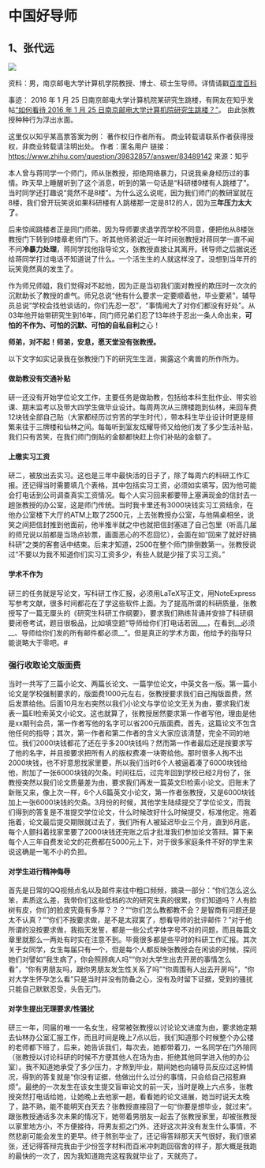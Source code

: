 # 中国好导师

## 1、张代远
![](https://ooo.0o0.ooo/2016/01/27/56a8f6bd0b52b.png)

资料：男，南京邮电大学计算机学院教授、博士、硕士生导师。详情请戳[百度百科](http://baike.baidu.com/view/5269908.htm)

事迹： 2016 年 1 月 25 日南京邮电大学计算机院某研究生跳楼，有网友在知乎发帖[“如何看待 2016 年 1 月 25 日南京邮电大学计算机院研究生跳楼？”](https://www.zhihu.com/question/39832857)。 由此张教授种种行为浮出水面。

这里仅以知乎某高票答案为例：
著作权归作者所有。
商业转载请联系作者获得授权，非商业转载请注明出处。
作者：匿名用户
链接：https://www.zhihu.com/question/39832857/answer/83489142
来源：知乎

本人曾与蒋同学一个师门，师从张教授，拒绝网络暴力，只说我亲身经历过的事情。昨天早上睡醒听到了这个消息，听到的第一句话是“科研楼9楼有人跳楼了”。当时同学还打趣说“竟然不是8楼”。为什么这么说呢，因为我们师门的教研室就在8楼，我们曾开玩笑说如果科研楼有人跳楼那一定是812的人，因为**三年压力太大了**。

后来惊闻跳楼者正是同门师弟，因为导师要求退学而学校不同意，便把他从8楼张教授门下转到9楼章老师门下。听其他师弟说近一年时间张教授对蒋同学一直不闻不问**冷暴力处理**，蒋同学找他指导论文，张教授直接让其离开。转导师之后据说还给蒋同学打过电话不知道说了什么。一个活生生的人就这样没了。没想到当年开的玩笑竟然真的发生了。

作为师兄师姐，我们觉得对不起他，因为正是当初我们面对教授的欺压时一次次的沉默助长了教授的虐气。师兄总说“他有什么要求一定要顺着他，毕业要紧”，辅导员总说“学校会找他谈话的，你们先忍一忍”，“事情闹大了对你们都没有好处”。从03年他开始带研究生到16年，同门师兄弟们忍了13年终于忍出一条人命出来，**可怕的不作为、可怕的沉默、可怕的自私自利**之心！

**师弟，对不起！师弟，安息，愿天堂没有张教授。**

以下文字如实记录我在张教授门下的研究生生涯，揭露这个禽兽的所作所为。

#### 做助教没有交通补贴

研一还没有开始学位论文工作，主要任务是做助教，包括给本科生批作业、带实验课、期末监考以及带大四学生做毕业设计。每周两次从三牌楼跑到仙林，来回车费12块钱全部自己贴（大家都经历过穷苦的学生时代），带本科生毕业设计时更是频繁来往于三牌楼和仙林之间。每每听到室友炫耀导师又给他们发了多少生活补贴，我们只有苦笑，在我们师门倒贴的金额都快赶上你们补贴的金额了。

#### 上缴实习工资

研二，被放出去实习。这也是三年中最快活的日子了，除了每周六的科研工作汇报。还记得当时需要填几个表格，其中包括实习工资，必须如实填写，因为他可能会打电话到公司调查真实工资情况。每个人实习回来都要带上塞满现金的信封去一趟张教授的办公室，这是师门传统。当时我卡里还有3000块钱实习工资结余，在他办公室楼下大厅的ATM上取了2500元，上去张教授办公室，与他隔桌相坐，说笑之间把信封推到他面前，他半推半就之中也就把信封塞进了自己包里（听高几届的师兄说以前都是当场点钞票，画面恶心的不忍回忆），会面在如“回来了就好好搞科研”之类的客套话中结束。后来才知道，2500在整个师门排倒数第一。张教授说过“不要以为我不知道你们实习工资多少，有些人就是少报了实习工资。”

#### 学术不作为


研三的任务就是写论文，写科研工作汇报，必须用LaTeX写正文，用NoteExpress写参考文献，很多时间都花在了学这些软件上面。为了提高所谓的科研质量，张教授写了一篇无厘头的《研究生科研工作纲要》，要求我们熟练背诵并安排了科研纲要闭卷考试，题目很极品，比如填空题“导师给你们打电话若因___，在看到__必须__、导师给你们发的所有邮件都必须__”。但是真正的学术方面，他给予的指导只能说略大于零吧。#

### 强行收取论文版面费

当时一共写了三篇小论文、两篇长论文、一篇学位论文，中英文各一版。第一篇小论文是学校强制要求的，版面费1000元左右，张教授要求我们自己掏版面费，然后发票给他。后面10月左右突然以我们小论文与学位论文无关为由，要求我们发表一篇EI检索英文小论文。这也就算了，张教授居然要求第一作者写他，理由是他是xx期刊会员，第一作者写他的名字可以省200元版面费。首先，这篇论文不包含他任何的指导；其次，第一作者和第二作者的含义大家应该清楚，完全不同的地位。我们2000块钱都花了还在乎多200块钱吗？然而第一作者最后还是按要求写了他的名字，并且按要求把所有人的版权费凑一块寄给他。那时很多人掏不出2000块钱，也不好意思找家里要，所以我们当时6个人被逼着凑了6000块钱给他，附加了一张6000块钱的欠条。时间往后，过完年回到学校已经2月份了，张教授突然以我们论文质量差为由，要求我们再发一篇英文EI检索小论文。旧账未了新账又来，像上次一样，6个人6篇英文小论文，第一作者张教授，又是6000块钱加上一张6000块钱的欠条。3月份的时候，其他学生陆续提交了学位论文，而我们得到的答复是不准提交学位论文，什么时候改好什么时候提交，标准他定。拖着拖着，论文最后提交期限就过去了，我们所有人被延迟毕业三个月，直到6月底，每个人颤抖着找家里要了2000块钱还完账之后才批准我们参加论文答辩。算下来每个人三年自费发论文的花费都在5000元上下，对于很多家庭条件不好的学生来说这确是一笔不小的负担。

#### 对学生进行精神侮辱

首先是日常的QQ视频点名以及邮件来往中粗口频频，摘录一部分：“你们怎么这么笨，素质这么差，我带你们这些低档的次的研究生真的很累，你们知道吗？人有脸树有皮，你们的脸皮究竟有多厚？？？”“你们怎么教都教不会？是智商有问题还是太不认真？”“你们不按要求做，是不是太寂寞了，想看导师的批评邮件？”对于他所谓的没按要求做，我指天发誓，都是一些公式字体字号不对的问题，而且每篇文章里就那么一两处有时实在注意不到。毕竟很多都是些平时的科研工作汇报。其次关于女同学，女生每届只有一个，但是每个人都反映张教授会在闲谈的时候，探问她们对譬如“我生病了，你会照顾病人吗”“你对大学生出去开房的事情怎么看”，“你有男朋友吗，跟你男朋友发生性关系了吗”“你周围有人出去开房吗”，“你对大学生怀孕怎么看”只是当时并没有防备之心，没有及时留下证据，受到的骚扰只能自己默默忍受，头告无门。

#### 对学生提出无理要求/性骚扰

研三一年，同届的唯一一名女生，经常被张教授以讨论论文进度为由，要求她定期去仙林办公室汇报工作，而且时间是晚上7点以后，我们知道那个时候整个办公楼的老师都下班了，后来，她告诉我们，每次去，她都带着刀，一名同学在门外陪同（张教授以讨论科研的时候不方便其他人在场为由，拒绝其他同学进入他的办公室）。我不知道她承受了多少压力，才熬到毕业，期间她也向辅导员反应过这种情况，得到的答复就是“你没有证据，他做出什么过分的事情，只会给自己招惹麻烦”。最绝的一次发生在该女生提交盲审论文的前一天，当时是晚上六点多，张教授突然打电话给她，让她晚上去他家一趟，看看她的论文进展，她当时说天太晚了，路不熟，能不能明天白天去？张教授直接回了一句“你要是想毕业，就过来”。跟张教授通话多次未果的情况下，她带着男朋友一起去了张教授家里，却被张教授以家里地方小，不方便接待，将男友拒之门外，还好这次并没有发生什么事情，不然悲剧可能会发生的更早。终于熬到毕业了，还记得答辩那天天气很好，我们很紧张，还记得答辩完我由于少份签字材料而百米冲刺跑回宿舍的样子，那大概是我跑的最快的一次了，因为我知道跑完这程我就毕业了，天就亮了。



